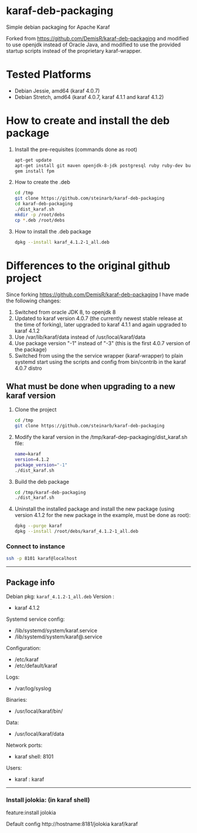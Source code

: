 karaf-deb-packaging
===================

Simple debian packaging for Apache Karaf

Forked from https://github.com/DemisR/karaf-deb-packaging and modified to use openjdk instead of Oracle Java, and modified to use the provided startup scripts instead of the proprietary karaf-wrapper.


# Tested Platforms

* Debian Jessie, amd64 (karaf 4.0.7)
* Debian Stretch, amd64 (karaf 4.0.7, karaf 4.1.1 and karaf 4.1.2)

# How to create and install the deb package

1. Install the pre-requisites (commands done as root)
   ```sh
   apt-get update
   apt-get install git maven openjdk-8-jdk postgresql ruby ruby-dev build-essential
   gem install fpm
   ```
2. How to create the .deb
   ```sh
   cd /tmp
   git clone https://github.com/steinarb/karaf-deb-packaging
   cd karaf-deb-packaging
   ./dist_karaf.sh
   mkdir -p /root/debs
   cp *.deb /root/debs
   ```
3. How to install the .deb package
   ```sh
   dpkg --install karaf_4.1.2-1_all.deb
   ```

# Differences to the original github project

Since forking https://github.com/DemisR/karaf-deb-packaging I have made the following changes:

1. Switched from oracle JDK 8, to openjdk 8
2. Updated to karaf version 4.0.7 (the currently newest stable release at the time of forking), later upgraded to karaf 4.1.1 and again upgraded to karaf 4.1.2
3. Use /var/lib/karaf/data instead of /usr/local/karaf/data
4. Use package version "-1" instead of "-3" (this is the first 4.0.7 version of the package)
5. Switched from using the the service wrapper (karaf-wrapper) to plain systemd start using the scripts and config from bin/contrib in the karaf 4.0.7 distro

## What must be done when upgrading to a new karaf version

1. Clone the project
   ```sh
   cd /tmp
   git clone https://github.com/steinarb/karaf-deb-packaging
   ```
2. Modify the karaf version in the /tmp/karaf-dep-packaging/dist_karaf.sh file:
   ```sh
   name=karaf
   version=4.1.2
   package_version="-1"
   ./dist_karaf.sh
   ```
3. Build the deb package
   ```sh
   cd /tmp/karaf-deb-packaging
   ./dist_karaf.sh
   ```
4. Uninstall the installed package and install the new package (using version 4.1.2 for the new package in the example, must be done as root):
   ```sh
   dpkg --purge karaf
   dpkg --install /root/debs/karaf_4.1.2-1_all.deb
   ```


### Connect to instance
```sh
ssh -p 8101 karaf@localhost
```

---

## Package info
Debian pkg: `karaf_4.1.2-1_all.deb`
Version :
  - karaf 4.1.2

Systemd service config:
  - /lib/systemd/system/karaf.service
  - /lib/systemd/system/karaf@.service

Configuration:
  - /etc/karaf
  - /etc/default/karaf

Logs:
  - /var/log/syslog

Binaries:
  - /usr/local/karaf/bin/

Data:
  - /usr/local/karaf/data

Network ports:
  - karaf shell: 8101

Users:
  - karaf : karaf

---

### Install jolokia: (in karaf shell)

feature:install jolokia

Default config http://hostname:8181/jolokia  karaf/karaf
